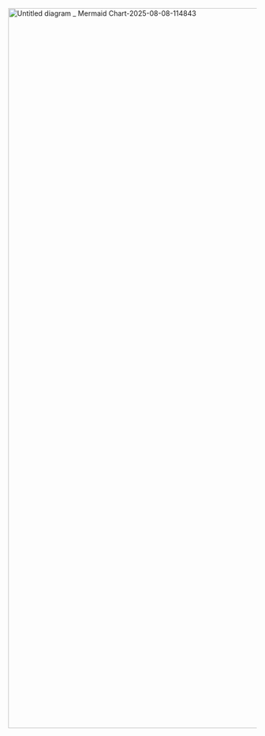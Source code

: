 <img width="3840" height="1459" alt="Untitled diagram _ Mermaid Chart-2025-08-08-114843" src="https://github.com/user-attachments/assets/8950e4c7-8c4e-474e-8aa8-e5503f0177c0" />
